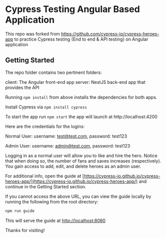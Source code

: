 # Cypress Testing Angular Based Application

This repo was forked from https://github.com/cypress-io/cypress-heroes-app to practice Cypress testing (End to end & API testing) on Angular application

## Getting Started

The repo folder contains two pertinent folders:

client: The Angular front-end app
server: NestJS back-end app that provides the API

Running `npm install` from above installs the dependencies for both apps.

Install Cypress via `npm install cypress`

To start the app run `npm start` the app will launch at http://localhost:4200

Here are the credentials for the logins:

Normal User: username: test@test.com, password: test123

Admin User: username: admin@test.com, password: test123

Logging in as a normal user will allow you to like and hire the hero. Notice that when doing so, the number of fans and saves increases (respectively).
You gain access to add, edit, and delete heroes as an admin user.
 
For additional info, open the guide at
[https://cypress-io.github.io/cypress-heroes-app/](https://cypress-io.github.io/cypress-heroes-app/)
and continue in the Getting Started section.

If you cannot access the above URL, you can view the guide locally by running
the following from the root directory:

```bash
npm run guide
```

This will serve the guide at [http://localhost:8080](http://localhost:8080)

Thanks for visiting!
